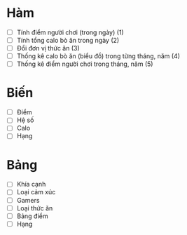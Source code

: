 # Hàm
- [ ] Tính điểm người chơi (trong ngày) (1)
- [ ] Tính tổng calo bò ăn trong ngày (2)
- [ ] Đổi đơn vị thức ăn (3) 
- [ ] Thống kê calo bò ăn (biểu đồ) trong từng tháng, năm (4)
- [ ] Thống kê điểm người chơi trong tháng, năm (5)
# Biến
- [ ] Điểm
- [ ] Hệ số
- [ ] Calo
- [ ] Hạng
# Bảng
- [ ] Khía cạnh
- [ ] Loại cảm xúc
- [ ] Gamers
- [ ] Loại thức ăn
- [ ] Bảng điểm
- [ ] Hạng
